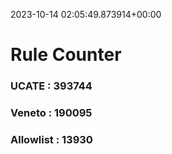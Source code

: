 2023-10-14 02:05:49.873914+00:00
# Rule Counter 
 ### UCATE : 393744

 ### Veneto : 190095

 ### Allowlist : 13930